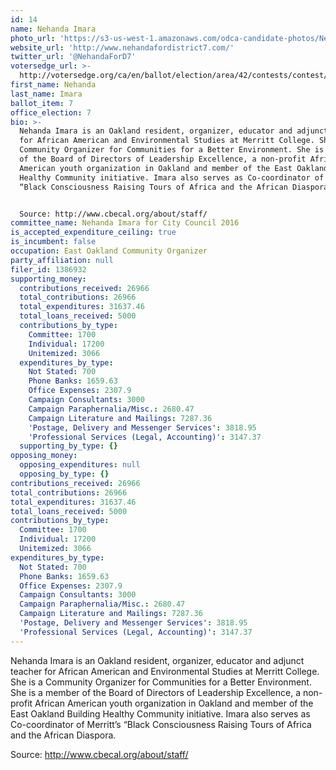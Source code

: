 ```yaml
---
id: 14
name: Nehanda Imara
photo_url: 'https://s3-us-west-1.amazonaws.com/odca-candidate-photos/Nehanda_Imara.png'
website_url: 'http://www.nehandafordistrict7.com/'
twitter_url: '@NehandaForD7'
votersedge_url: >-
  http://votersedge.org/ca/en/ballot/election/area/42/contests/contest/13238/candidate/130762?&county=Alameda%20County&election_authority_id=1
first_name: Nehanda
last_name: Imara
ballot_item: 7
office_election: 7
bio: >-
  Nehanda Imara is an Oakland resident, organizer, educator and adjunct teacher
  for African American and Environmental Studies at Merritt College. She is a
  Community Organizer for Communities for a Better Environment. She is a member
  of the Board of Directors of Leadership Excellence, a non-profit African
  American youth organization in Oakland and member of the East Oakland Building
  Healthy Community initiative. Imara also serves as Co-coordinator of Merritt’s
  “Black Consciousness Raising Tours of Africa and the African Diaspora.  


  Source: http://www.cbecal.org/about/staff/
committee_name: Nehanda Imara for City Council 2016
is_accepted_expenditure_ceiling: true
is_incumbent: false
occupation: East Oakland Community Organizer
party_affiliation: null
filer_id: 1386932
supporting_money:
  contributions_received: 26966
  total_contributions: 26966
  total_expenditures: 31637.46
  total_loans_received: 5000
  contributions_by_type:
    Committee: 1700
    Individual: 17200
    Unitemized: 3066
  expenditures_by_type:
    Not Stated: 700
    Phone Banks: 1659.63
    Office Expenses: 2307.9
    Campaign Consultants: 3000
    Campaign Paraphernalia/Misc.: 2680.47
    Campaign Literature and Mailings: 7287.36
    'Postage, Delivery and Messenger Services': 3818.95
    'Professional Services (Legal, Accounting)': 3147.37
  supporting_by_type: {}
opposing_money:
  opposing_expenditures: null
  opposing_by_type: {}
contributions_received: 26966
total_contributions: 26966
total_expenditures: 31637.46
total_loans_received: 5000
contributions_by_type:
  Committee: 1700
  Individual: 17200
  Unitemized: 3066
expenditures_by_type:
  Not Stated: 700
  Phone Banks: 1659.63
  Office Expenses: 2307.9
  Campaign Consultants: 3000
  Campaign Paraphernalia/Misc.: 2680.47
  Campaign Literature and Mailings: 7287.36
  'Postage, Delivery and Messenger Services': 3818.95
  'Professional Services (Legal, Accounting)': 3147.37
---
```

Nehanda Imara is an Oakland resident, organizer, educator and adjunct teacher for African American and Environmental Studies at Merritt College. She is a Community Organizer for Communities for a Better Environment. She is a member of the Board of Directors of Leadership Excellence, a non-profit African American youth organization in Oakland and member of the East Oakland Building Healthy Community initiative. Imara also serves as Co-coordinator of Merritt’s “Black Consciousness Raising Tours of Africa and the African Diaspora.  

Source: http://www.cbecal.org/about/staff/